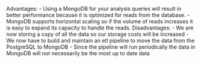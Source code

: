 Advantages:
    - Using a MongoDB for your analysis queries will result in better performance because it is optimized for reads from the database.
    - MongoDB supports horizontal scaling so if the volume of reads increases it is easy to expand its capacity to handle the reads.
Disadvantages:
    - We are now storing a copy of all the data so our storage costs will be increased
    - We now have to build and maintain an etl pipeline to move the data from the PostgreSQL to MongoDB
    - Since the pipeline will run periodically the data in MongoDB will not necessarily be the most up to date data